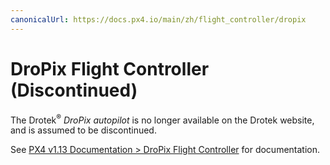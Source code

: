 ```yaml
---
canonicalUrl: https://docs.px4.io/main/zh/flight_controller/dropix
---
```


# DroPix Flight Controller (Discontinued)

The Drotek<sup>&reg;</sup> _DroPix autopilot_ is no longer available on the Drotek website, and is assumed to be discontinued.

See [PX4 v1.13 Documentation > DroPix Flight Controller](https://docs.px4.io/v1.13/en/flight_controller/dropix.html) for documentation.
